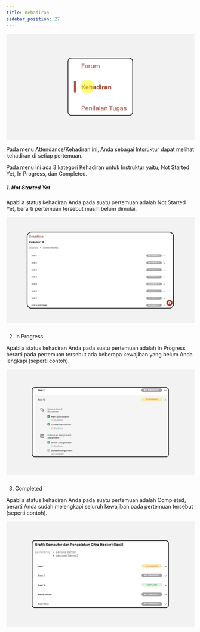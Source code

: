 ```yaml
---
title: Kehadiran
sidebar_position: 27
---
```



![](/img/degree-lecture-kehadiran-2.jpg)

Pada menu Attendance/Kehadiran ini, Anda sebagai Intsruktur dapat melihat kehadiran di setiap pertemuan.

Pada menu ini ada 3 kategori Kehadiran untuk Instruktur yaitu; Not Started Yet, In Progress, dan Completed.

##### 1. Not Started Yet

Apabila status kehadiran Anda pada suatu pertemuan adalah Not Started Yet, berarti pertemuan tersebut masih belum dimulai.

![](/img/degree-lecture-attendance-menu-5.jpg)

##### 
2. In Progress

Apabila status kehadiran Anda pada suatu pertemuan adalah In Progress, berarti pada pertemuan tersebut ada beberapa kewajiban yang belum Anda lengkapi (seperti contoh).

![](/img/degree-lecture-attendance-menu-3.jpg)

##### 
3. Completed

Apabila status kehadiran Anda pada suatu pertemuan adalah Completed, berarti Anda sudah melengkapi seluruh kewajiban pada pertemuan tersebut (seperti contoh).

![](/img/degree-lecture-attendance-menu-4.jpg)
